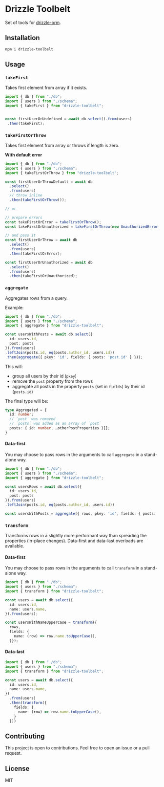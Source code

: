 # Drizzle Toolbelt

Set of tools for [drizzle-orm](https://github.com/drizzle-team/drizzle-orm).

## Installation

```bash
npm i drizzle-toolbelt
```

## Usage

### `takeFirst`

Takes first element from array if it exists.

```ts
import { db } from "./db";
import { users } from "./schema";
import { takeFirst } from "drizzle-toolbelt";


const firstUserOrUndefined = await db.select().from(users)
 .then(takeFirst);
 ```

### `takeFirstOrThrow`

Takes first element from array or throws if length is zero.

**With default error**

```ts
import { db } from "./db";
import { users } from "./schema";
import { takeFirstOrThrow } from "drizzle-toolbelt";

const firstUserOrThrowDefault = await db
  .select()
  .from(users)
  // throw inline
  .then(takeFirstOrThrow());

// or

// prepare errors
const takeFirstOrError = takeFirstOrThrow();
const takeFirstOrUnauthorized = takeFirstOrThrow(new UnauthorizedError("You cannot view this page."));

// and pass it
const firstUserOrThrow = await db
  .select()
  .from(users)
  .then(takeFirstOrError);

const firstUserOrUnauthorized = await db
  .select()
  .from(users)
  .then(takeFirstOrUnauthorized);
```

### `aggregate`

Aggregates rows from a query.

Example:
```ts
import { db } from "./db";
import { users } from "./schema";
import { aggregate } from "drizzle-toolbelt";

const usersWithPosts = await db.select({
  id: users.id,
  post: posts
}).from(users)
.leftJoin(posts.id, eq(posts.author_id, users.id))
.then(aggregate({ pkey: 'id', fields: { posts: 'post.id' } }));
 ```

This will:
- group all users by their id (`pkey`)
- remove the `post` property from the rows
- aggregate all posts in the property `posts` (set in `fields`) by their id (`posts.id`)

The final type will be:

```ts
type Aggregated = {
  id: number;
  // `post` was removed
  // `posts` was added as an array of `post`
  posts: { id: number, …otherPostProperties }[]; 
}
```

#### Data-first

You may choose to pass rows in the arguments to call `aggregate` in a stand-alone way.

```ts
import { db } from "./db";
import { users } from "./schema";
import { aggregate } from "drizzle-toolbelt";

const usersRows = await db.select({
  id: users.id,
  post: posts
}).from(users)
.leftJoin(posts.id, eq(posts.author_id, users.id))

const usersWithPosts = aggregate({ rows, pkey: 'id', fields: { posts: 'post.id' }});
 ```

### `transform`

Transforms rows in a slightly more performant way than spreading the properties (in-place changes). Data-first and data-last overloads are available.

#### Data-first

You may choose to pass rows in the arguments to call `transform` in a stand-alone way.

```ts
import { db } from "./db";
import { users } from "./schema";
import { transform } from "drizzle-toolbelt";

const users = await db.select({
  id: users.id,
  name: users.name,
}).from(users);

const usersWithNameUppercase = transform({
  rows,
  fields: {
    name: (row) => row.name.toUpperCase(),
  }});
```

#### Data-last

```ts
import { db } from "./db";
import { users } from "./schema";
import { transform } from "drizzle-toolbelt";

const users = await db.select({
  id: users.id,
  name: users.name,
})
  .from(users)
  .then(transform({
    fields: {
      name: (row) => row.name.toUpperCase(),
    }
  }))
```

## Contributing

This project is open to contributions. Feel free to open an issue or a pull request.

## License

MIT